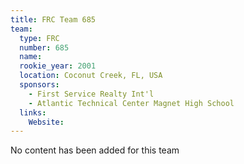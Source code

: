 ```yaml
---
title: FRC Team 685
team:
  type: FRC
  number: 685
  name: 
  rookie_year: 2001
  location: Coconut Creek, FL, USA
  sponsors:
    - First Service Realty Int'l
    - Atlantic Technical Center Magnet High School
  links:
    Website: 
---
```

No content has been added for this team